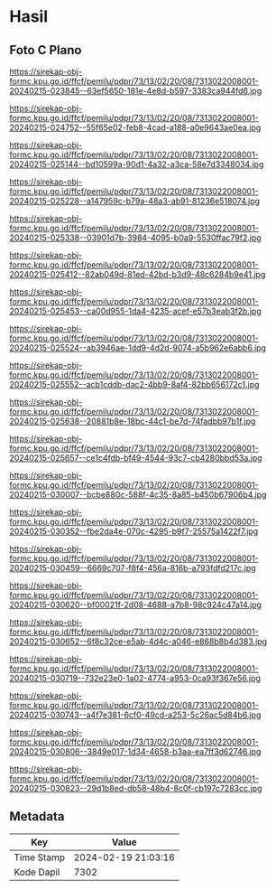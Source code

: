 # Hasil

## Foto C Plano

https://sirekap-obj-formc.kpu.go.id/ffcf/pemilu/pdpr/73/13/02/20/08/7313022008001-20240215-023845--63ef5650-181e-4e8d-b597-3383ca944fd6.jpg

https://sirekap-obj-formc.kpu.go.id/ffcf/pemilu/pdpr/73/13/02/20/08/7313022008001-20240215-024752--55f65e02-feb8-4cad-a188-a0e9643ae0ea.jpg

https://sirekap-obj-formc.kpu.go.id/ffcf/pemilu/pdpr/73/13/02/20/08/7313022008001-20240215-025144--bd10599a-90d1-4a32-a3ca-58e7d3348034.jpg

https://sirekap-obj-formc.kpu.go.id/ffcf/pemilu/pdpr/73/13/02/20/08/7313022008001-20240215-025228--a147959c-b79a-48a3-ab91-81236e518074.jpg

https://sirekap-obj-formc.kpu.go.id/ffcf/pemilu/pdpr/73/13/02/20/08/7313022008001-20240215-025338--03901d7b-3984-4095-b0a9-5530ffac79f2.jpg

https://sirekap-obj-formc.kpu.go.id/ffcf/pemilu/pdpr/73/13/02/20/08/7313022008001-20240215-025412--82ab049d-81ed-42bd-b3d9-48c6284b9e41.jpg

https://sirekap-obj-formc.kpu.go.id/ffcf/pemilu/pdpr/73/13/02/20/08/7313022008001-20240215-025453--ca00d955-1da4-4235-acef-e57b3eab3f2b.jpg

https://sirekap-obj-formc.kpu.go.id/ffcf/pemilu/pdpr/73/13/02/20/08/7313022008001-20240215-025524--ab3946ae-1dd9-4d2d-9074-a5b962e6abb6.jpg

https://sirekap-obj-formc.kpu.go.id/ffcf/pemilu/pdpr/73/13/02/20/08/7313022008001-20240215-025552--acb1cddb-dac2-4bb9-8af4-82bb656172c1.jpg

https://sirekap-obj-formc.kpu.go.id/ffcf/pemilu/pdpr/73/13/02/20/08/7313022008001-20240215-025638--20881b8e-18bc-44c1-be7d-74fadbb97b1f.jpg

https://sirekap-obj-formc.kpu.go.id/ffcf/pemilu/pdpr/73/13/02/20/08/7313022008001-20240215-025657--ce1c4fdb-bf49-4544-93c7-cb4280bbd53a.jpg

https://sirekap-obj-formc.kpu.go.id/ffcf/pemilu/pdpr/73/13/02/20/08/7313022008001-20240215-030007--bcbe880c-588f-4c35-8a85-b450b67906b4.jpg

https://sirekap-obj-formc.kpu.go.id/ffcf/pemilu/pdpr/73/13/02/20/08/7313022008001-20240215-030352--fbe2da4e-070c-4295-b9f7-25575a1422f7.jpg

https://sirekap-obj-formc.kpu.go.id/ffcf/pemilu/pdpr/73/13/02/20/08/7313022008001-20240215-030459--6669c707-f8f4-456a-816b-a793fdfd217c.jpg

https://sirekap-obj-formc.kpu.go.id/ffcf/pemilu/pdpr/73/13/02/20/08/7313022008001-20240215-030620--bf00021f-2d08-4688-a7b8-98c924c47a14.jpg

https://sirekap-obj-formc.kpu.go.id/ffcf/pemilu/pdpr/73/13/02/20/08/7313022008001-20240215-030652--6f8c32ce-e5ab-4d4c-a046-e868b8b4d383.jpg

https://sirekap-obj-formc.kpu.go.id/ffcf/pemilu/pdpr/73/13/02/20/08/7313022008001-20240215-030719--732e23e0-1a02-4774-a953-0ca93f367e56.jpg

https://sirekap-obj-formc.kpu.go.id/ffcf/pemilu/pdpr/73/13/02/20/08/7313022008001-20240215-030743--a4f7e381-6cf0-49cd-a253-5c26ac5d84b6.jpg

https://sirekap-obj-formc.kpu.go.id/ffcf/pemilu/pdpr/73/13/02/20/08/7313022008001-20240215-030806--3849e017-1d34-4658-b3aa-ea7ff3d62746.jpg

https://sirekap-obj-formc.kpu.go.id/ffcf/pemilu/pdpr/73/13/02/20/08/7313022008001-20240215-030823--29d1b8ed-db58-48b4-8c0f-cb197c7283cc.jpg


## Metadata

| Key        | Value               |
| ---------- | ------------------- |
| Time Stamp | 2024-02-19 21:03:16 |
| Kode Dapil | 7302                |



